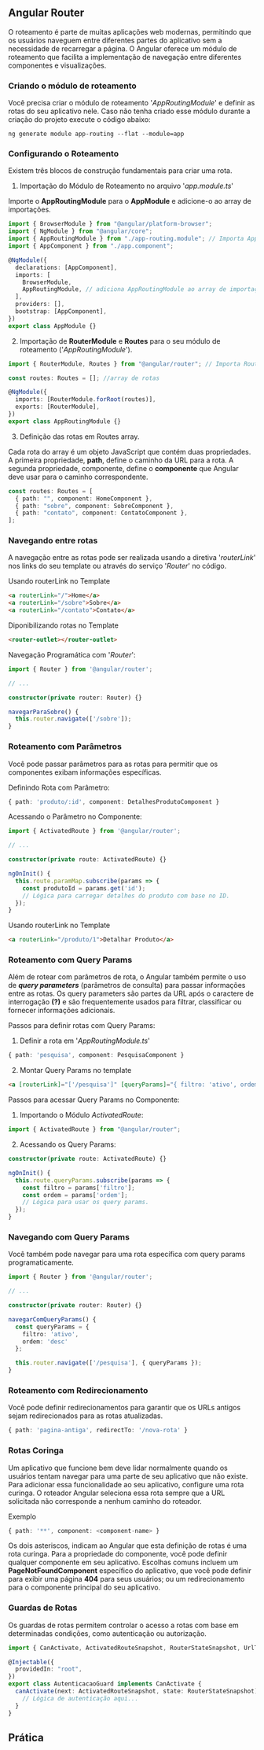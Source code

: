 ## Angular Router

O roteamento é parte de muitas aplicações web modernas, permitindo que os usuários naveguem entre diferentes partes do aplicativo sem a necessidade de recarregar a página. O Angular oferece um módulo de roteamento que facilita a implementação de navegação entre diferentes componentes e visualizações.

### Criando o módulo de roteamento

Você precisa criar o módulo de roteamento '_AppRoutingModule_' e definir as rotas do seu aplicativo nele. Caso não tenha criado esse módulo durante a criação do projeto execute o código abaixo:

```bach
ng generate module app-routing --flat --module=app
```

### Configurando o Roteamento

Existem três blocos de construção fundamentais para criar uma rota.

1. Importação do Módulo de Roteamento no arquivo '_app.module.ts_'

Importe o **AppRoutingModule** para o **AppModule** e adicione-o ao array de importações.

```typescript
import { BrowserModule } from "@angular/platform-browser";
import { NgModule } from "@angular/core";
import { AppRoutingModule } from "./app-routing.module"; // Importa AppRoutingModule
import { AppComponent } from "./app.component";

@NgModule({
  declarations: [AppComponent],
  imports: [
    BrowserModule,
    AppRoutingModule, // adiciona AppRoutingModule ao array de importações do AppModule
  ],
  providers: [],
  bootstrap: [AppComponent],
})
export class AppModule {}
```

2. Importação de **RouterModule** e **Routes** para o seu módulo de roteamento ('_AppRoutingModule_').

```typescript
import { RouterModule, Routes } from "@angular/router"; // Importa RouterModule e Routes

const routes: Routes = []; //array de rotas

@NgModule({
  imports: [RouterModule.forRoot(routes)],
  exports: [RouterModule],
})
export class AppRoutingModule {}
```

3.  Definição das rotas em Routes array.

Cada rota do array é um objeto JavaScript que contém duas propriedades. A primeira propriedade, **path**, define o caminho da URL para a rota. A segunda propriedade, componente, define o **componente** que Angular deve usar para o caminho correspondente.

```typescript
const routes: Routes = [
  { path: "", component: HomeComponent },
  { path: "sobre", component: SobreComponent },
  { path: "contato", component: ContatoComponent },
];
```

### Navegando entre rotas

A navegação entre as rotas pode ser realizada usando a diretiva '_routerLink_' nos links do seu template ou através do serviço '_Router_' no código.

Usando routerLink no Template

```html
<a routerLink="/">Home</a>
<a routerLink="/sobre">Sobre</a>
<a routerLink="/contato">Contato</a>
```

Diponibilizando rotas no Template

```html
<router-outlet></router-outlet>
```

Navegação Programática com '_Router_':

```typescript
import { Router } from '@angular/router';

// ...

constructor(private router: Router) {}

navegarParaSobre() {
  this.router.navigate(['/sobre']);
}
```

### Roteamento com Parâmetros

Você pode passar parâmetros para as rotas para permitir que os componentes exibam informações específicas.

Definindo Rota com Parâmetro:

```typescript
{ path: 'produto/:id', component: DetalhesProdutoComponent }
```

Acessando o Parâmetro no Componente:

```typescript
import { ActivatedRoute } from '@angular/router';

// ...

constructor(private route: ActivatedRoute) {}

ngOnInit() {
  this.route.paramMap.subscribe(params => {
    const produtoId = params.get('id');
    // Lógica para carregar detalhes do produto com base no ID.
  });
}
```

Usando routerLink no Template

```html
<a routerLink="/produto/1">Detalhar Produto</a>
```

### Roteamento com Query Params

Além de rotear com parâmetros de rota, o Angular também permite o uso de **_query parameters_** (parâmetros de consulta) para passar informações entre as rotas. Os query parameters são partes da URL após o caractere de interrogação **(?)** e são frequentemente usados para filtrar, classificar ou fornecer informações adicionais.

Passos para definir rotas com Query Params:

1. Definir a rota em '_AppRoutingModule.ts_'

```typescript
{ path: 'pesquisa', component: PesquisaComponent }
```

2. Montar Query Params no template

```html
<a [routerLink]="['/pesquisa']" [queryParams]="{ filtro: 'ativo', ordem: 'desc' }">Pesquisar</a>
```

Passos para acessar Query Params no Componente:

1. Importando o Módulo _ActivatedRoute_:

```typescript
import { ActivatedRoute } from "@angular/router";
```

2. Acessando os Query Params:

```typescript
constructor(private route: ActivatedRoute) {}

ngOnInit() {
  this.route.queryParams.subscribe(params => {
    const filtro = params['filtro'];
    const ordem = params['ordem'];
    // Lógica para usar os query params.
  });
}
```

### Navegando com Query Params

Você também pode navegar para uma rota específica com query params programaticamente.

```typescript
import { Router } from '@angular/router';

// ...

constructor(private router: Router) {}

navegarComQueryParams() {
  const queryParams = {
    filtro: 'ativo',
    ordem: 'desc'
  };

  this.router.navigate(['/pesquisa'], { queryParams });
}
```

### Roteamento com Redirecionamento

Você pode definir redirecionamentos para garantir que os URLs antigos sejam redirecionados para as rotas atualizadas.

```typescript
{ path: 'pagina-antiga', redirectTo: '/nova-rota' }
```

### Rotas Coringa

Um aplicativo que funcione bem deve lidar normalmente quando os usuários tentam navegar para uma parte de seu aplicativo que não existe. Para adicionar essa funcionalidade ao seu aplicativo, configure uma rota curinga. O roteador Angular seleciona essa rota sempre que a URL solicitada não corresponde a nenhum caminho do roteador.

Exemplo

```typescript
{ path: '**', component: <component-name> }
```

Os dois asteriscos, indicam ao Angular que esta definição de rotas é uma rota curinga. Para a propriedade do componente, você pode definir qualquer componente em seu aplicativo. Escolhas comuns incluem um **PageNotFoundComponent** específico do aplicativo, que você pode definir para exibir uma página **404** para seus usuários; ou um redirecionamento para o componente principal do seu aplicativo.

### Guardas de Rotas

Os guardas de rotas permitem controlar o acesso a rotas com base em determinadas condições, como autenticação ou autorização.

```typescript
import { CanActivate, ActivatedRouteSnapshot, RouterStateSnapshot, UrlTree } from "@angular/router";

@Injectable({
  providedIn: "root",
})
export class AutenticacaoGuard implements CanActivate {
  canActivate(next: ActivatedRouteSnapshot, state: RouterStateSnapshot): boolean | UrlTree {
    // Lógica de autenticação aqui...
  }
}
```

## Prática
